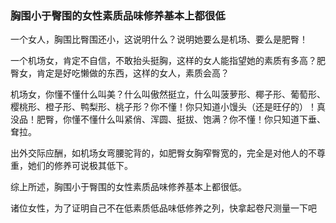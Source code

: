 ### 胸围小于臀围的女性素质品味修养基本上都很低

一个女人，胸围比臀围还小，这说明什么？说明她要么是机场、要么是肥臀！

一个机场女，肯定不自信，不敢抬头挺胸，这样的女人能指望她的素质有多高？肥臀女，肯定是好吃懒做的东西，这样的女人，素质会高？

机场女，你懂不懂什么叫美？什么叫傲然挺立，什么叫菠萝形、椰子形、葡萄形、樱桃形、橙子形、鸭梨形、桃子形？你不懂！你只知道小馒头（还是旺仔的）！真没品！肥臀，你懂不懂什么叫紧俏、浑圆、挺拔、饱满？你不懂！你只知道下垂、耷拉。

出外交际应酬，如机场女弯腰驼背的，如肥臀女胸窄臀宽的，完全是对他人的不尊重，她们的修养可说极其低下。

综上所述，胸围小于臀围的女性素质品味修养基本上都很低。

诸位女性，为了证明自己不在低素质低品味低修养之列，快拿起卷尺测量一下吧
